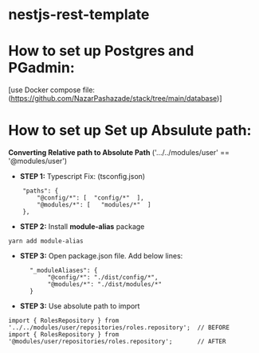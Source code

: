 # nestjs-rest-template

# How to set up Postgres and PGadmin:

[use Docker compose file: (https://github.com/NazarPashazade/stack/tree/main/database)]

 

# How to set up Set up Absulute path:
**Converting Relative path to Absolute Path**
('.../../modules/user' == '@modules/user')

- **STEP 1:** Typescript Fix: (tsconfig.json)

```
    "paths": {
        "@config/*": [  "config/*"  ],
        "@modules/*": [   "modules/*"  ]
    },
```



- **STEP 2:** Install **module-alias** package

``` 
yarn add module-alias 
```



- **STEP 3:** Open package.json file. Add below lines:

 ```
       "_moduleAliases": {
            "@config/*": "./dist/config/*",
            "@modules/*": "./dist/modules/*"
       }
 ```


- **STEP 3:** Use absolute path to import

```
import { RolesRepository } from '../../modules/user/repositories/roles.repository';  // BEFORE
import { RolesRepository } from '@modules/user/repositories/roles.repository';       // AFTER

```



